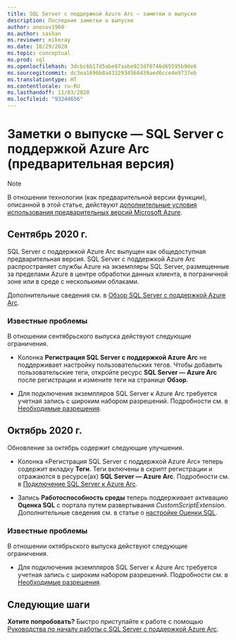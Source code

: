 ```yaml
---
title: SQL Server с поддержкой Azure Arc — заметки о выпуске
description: Последние заметки о выпуске
author: anosov1960
ms.author: sashan
ms.reviewer: mikeray
ms.date: 10/29/2020
ms.topic: conceptual
ms.prod: sql
ms.openlocfilehash: 3dcbc6b17d5abe87aabe923d70746d65595b9de6
ms.sourcegitcommit: dc3ea1696b8a4332934568439aed6cce4e9737eb
ms.translationtype: HT
ms.contentlocale: ru-RU
ms.lasthandoff: 11/03/2020
ms.locfileid: "93244656"
---
```

# <a name="release-notes---azure-arc-enabled-sql-server-preview"></a>Заметки о выпуске — SQL Server с поддержкой Azure Arc (предварительная версия)

> [!NOTE]
> В отношении технологии (как предварительной версии функции), описанной в этой статье, действуют [дополнительные условия использования предварительных версий Microsoft Azure](https://azure.microsoft.com/support/legal/preview-supplemental-terms/).

## <a name="september-2020"></a>Сентябрь 2020 г.

SQL Server с поддержкой Azure Arc выпущен как общедоступная предварительная версия. SQL Server с поддержкой Azure Arc распространяет службы Azure на экземпляры SQL Server, размещенные за пределами Azure в центре обработки данных клиента, в пограничной зоне или в среде с несколькими облаками.

Дополнительные сведения см. в [Обзор SQL Server с поддержкой Azure Arc](overview.md).

### <a name="known-issues"></a>Известные проблемы

В отношении сентябрьского выпуска действуют следующие ограничения.

* Колонка **Регистрация SQL Server с поддержкой Azure Arc** не поддерживает настройку пользовательских тегов. Чтобы добавить пользовательские теги, откройте ресурс **SQL Server — Azure Arc** после регистрации и измените теги на странице **Обзор**.

* Для подключения экземпляров SQL Server к Azure Arc требуется учетная запись с широким набором разрешений. Подробности см. в [Необходимые разрешения](overview.md#required-permissions).

## <a name="october-2020"></a>Октябрь 2020 г.

Обновление за октябрь содержит следующие улучшения.

* Колонка «Регистрация SQL Server с поддержкой Azure Arc» теперь содержит вкладку **Теги**. Теги включены в скрипт регистрации и отражаются в ресурсе(ах) **SQL Server — Azure Arc**. Подробности см. в [Подключение SQL Server к Azure Arc](connect.md).

* Запись **Работоспособность среды** теперь поддерживает активацию **Оценка SQL** с портала путем развертывания *CustomScriptExtension*. Дополнительные сведения см. в статье о [настройке Оценки SQL](assess.md#run-on-demand-sql-assessment).

### <a name="known-issues"></a>Известные проблемы

В отношении октябрьского выпуска действуют следующие ограничения.

* Для подключения экземпляров SQL Server к Azure Arc требуется учетная запись с широким набором разрешений. Подробности см. в [Необходимые разрешения](overview.md#required-permissions).

## <a name="next-steps"></a>Следующие шаги

**Хотите попробовать?**  Быстро приступайте к работе с помощью [Руководства по началу работы с SQL Server с поддержкой Azure Arc](https://aka.ms/AzureArcSqlServerJumpstart).
